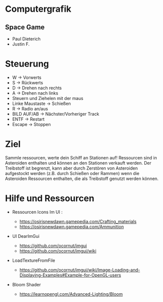# Computergrafik 
## Space Game
* Paul Dieterich 
* Justin F.
# Steuerung
* W -> Vorwerts 
* S -> Rückwerts
* D -> Drehen nach rechts
* A -> Drehen nach links
* Steuern und Ziehelen mit der maus 
* Linke Maustaste -> Schießen
* R -> Radio an/aus
* BILD AUF/AB -> Nächster/Vorheriger Track
* ENTF -> Restart
* Escape -> Stoppen

# Ziel
Sammle ressourcen, werte dein Schiff an Stationen auf! Ressourcen sind in Asteroiden enthalten und können an den Stationen verkauft werden.
Der Treibstoff ist begrenzt, kann aber durch Zerstören von Asteroiden aufgestockt werden (z.B. durch Schießen oder Rammen)
wenn die Asteroiden Ressourcen enthalten, die als Treibstoff genutzt werden können.



# Hilfe und Ressourcen 
* Ressourcen Icons Im UI :
  * https://osirisnewdawn.gamepedia.com/Crafting_materials
  * https://osirisnewdawn.gamepedia.com/Ammunition
* UI DearImGui
  * https://github.com/ocornut/imgui
  * https://github.com/ocornut/imgui/wiki
* LoadTextureFromFile
  * https://github.com/ocornut/imgui/wiki/Image-Loading-and-Displaying-Examples#Example-for-OpenGL-users

* Bloom Shader 
  * https://learnopengl.com/Advanced-Lighting/Bloom
